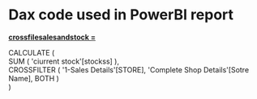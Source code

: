 # Dax code used in PowerBI report

<a href="red">**crossfilesalesandstock =**</a>

CALCULATE (  
    SUM ( 'ciurrent stock'[stockss] ),  
    CROSSFILTER ( '1-Sales Details'[STORE], 'Complete Shop Details'[Sotre Name], BOTH )  
)


